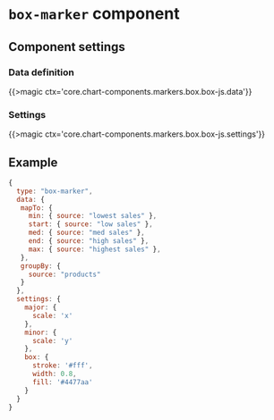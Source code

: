 # `box-marker` component

## Component settings

### Data definition

{{>magic ctx='core.chart-components.markers.box.box-js.data'}}


### Settings

{{>magic ctx='core.chart-components.markers.box.box-js.settings'}}

## Example

```js
{
  type: "box-marker",
  data: {
   mapTo: {
     min: { source: "lowest sales" },
     start: { source: "low sales" },
     med: { source: "med sales" },
     end: { source: "high sales" },
     max: { source: "highest sales" },
   },
   groupBy: {
     source: "products"
   }
  },
  settings: {
    major: {
      scale: 'x'
    },
    minor: {
      scale: 'y'
    },
    box: {
      stroke: '#fff',
      width: 0.8,
      fill: '#4477aa'
    }
  }
}
```
